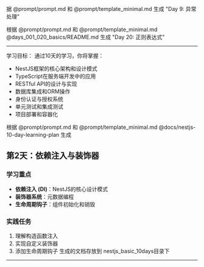 据 @prompt/prompt.md 和 @prompt/template_minimal.md 生成 "Day 9: 异常处理"

根据 @prompt/prompt.md 和 @prompt/template_minimal.md @days_001_020_basics/README.md 生成 "Day 20: 正则表达式"

---
学习目标：
通过10天的学习，你将掌握：
- NestJS框架的核心架构和设计模式
- TypeScript在服务端开发中的应用
- RESTful API的设计与实现
- 数据库集成和ORM操作
- 身份认证与授权系统
- 单元测试和集成测试
- 项目部署和容器化

根据 @prompt/prompt.md 和 @prompt/template_minimal.md @docs/nestjs-10-day-learning-plan 生成

## 第2天：依赖注入与装饰器

### 学习重点
- **依赖注入 (DI)**：NestJS的核心设计模式
- **装饰器系统**：元数据编程
- **生命周期钩子**：组件初始化和销毁

### 实践任务
1. 理解构造函数注入
2. 实现自定义装饰器
3. 添加生命周期钩子
生成的文档存放到
nestjs_basic_10days目录下
---